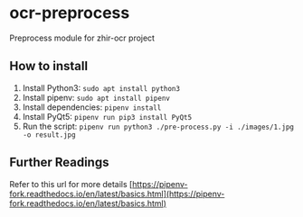 # ocr-preprocess

Preprocess module for zhir-ocr project

## How to install

1. Install Python3: `sudo apt install python3`
1. Install pipenv: `sudo apt install pipenv`
1. Install dependencies: `pipenv install`
1. Install PyQt5: `pipenv run pip3 install PyQt5`
1. Run the script: `pipenv run python3 ./pre-process.py -i ./images/1.jpg -o result.jpg`

## Further Readings

Refer to this url for more details [https://pipenv-fork.readthedocs.io/en/latest/basics.html](https://pipenv-fork.readthedocs.io/en/latest/basics.html)
